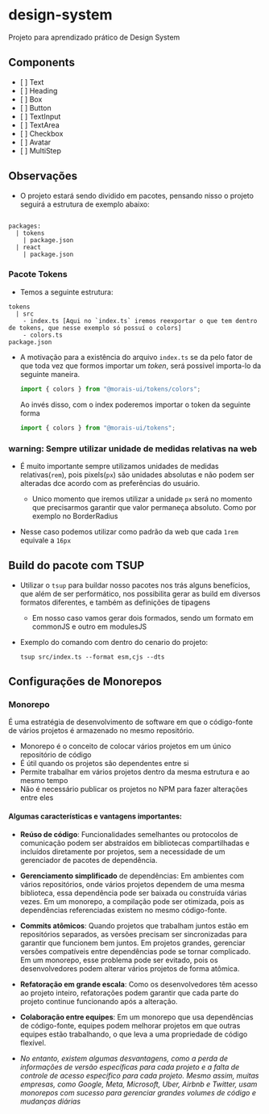 # design-system

Projeto para aprendizado prático de Design System

## Components

* \[ ] Text
* \[ ] Heading
* \[ ] Box
* \[ ] Button
* \[ ] TextInput
* \[ ] TextArea
* \[ ] Checkbox
* \[ ] Avatar
* \[ ] MultiStep

## Observações

* O projeto estará sendo dividido em pacotes, pensando nisso o projeto seguirá a estrutura de exemplo abaixo:

```plain

packages:
  | tokens
    | package.json
  | react
    | package.json
```

### Pacote Tokens

* Temos a seguinte estrutura:

```plain
tokens
  | src
    - index.ts [Aqui no `index.ts` iremos reexportar o que tem dentro de tokens, que nesse exemplo só possuí o colors]
    - colors.ts
package.json

```

* A motivação para a existência do arquivo `index.ts` se da pelo fator de que toda vez que formos importar um *token*, será possivel importa-lo da seguinte maneira.

  ```ts
  import { colors } from "@morais-ui/tokens/colors";
  ```

  Ao invés disso, com o index poderemos importar o token da seguinte forma

  ```ts
  import { colors } from "@morais-ui/tokens";
  ```

### warning: Sempre utilizar unidade de medidas relativas na web

* É muito importante sempre utilizamos unidades de medidas relativas(`rem`), pois pixels(`px`) são unidades absolutas e não podem ser alteradas dce acordo com as preferências do usuário.
  * Unico momento que iremos utilizar a unidade `px` será no momento que precisarmos garantir que valor permaneça absoluto. Como por exemplo no BorderRadius

* Nesse caso podemos utilizar como padrão da web que cada `1rem` equivale a `16px`

## Build do pacote com TSUP

* Utilizar o `tsup` para buildar nosso pacotes nos trás alguns benefícios, que além de ser performático, nos possibilita gerar as build em diversos formatos diferentes, e também as definições de tipagens

  * Em nosso caso vamos gerar dois formados, sendo um formato em commonJS e outro em modulesJS

* Exemplo do comando com dentro do cenario do projeto:

  ```shell
  tsup src/index.ts --format esm,cjs --dts

  ```

## Configurações de Monorepos

### Monorepo

É uma estratégia de desenvolvimento de software em que o código-fonte de vários projetos é armazenado no mesmo repositório.

* Monorepo é o conceito de colocar vários projetos em um único repositório de código
* É útil quando os projetos são dependentes entre si
* Permite trabalhar em vários projetos dentro da mesma estrutura e ao mesmo tempo
* Não é necessário publicar os projetos no NPM para fazer alterações entre eles

#### Algumas características e vantagens importantes:

* **Reúso de código**: Funcionalidades semelhantes ou protocolos de comunicação podem ser abstraídos em bibliotecas compartilhadas e incluídos diretamente por projetos, sem a necessidade de um gerenciador de pacotes de dependência.

* **Gerenciamento simplificado** de dependências: Em ambientes com vários repositórios, onde vários projetos dependem de uma mesma biblioteca, essa dependência pode ser baixada ou construída várias vezes. Em um monorepo, a compilação pode ser otimizada, pois as dependências referenciadas existem no mesmo código-fonte.

* **Commits atômicos**: Quando projetos que trabalham juntos estão em repositórios separados, as versões precisam ser sincronizadas para garantir que funcionem bem juntos. Em projetos grandes, gerenciar versões compatíveis entre dependências pode se tornar complicado. Em um monorepo, esse problema pode ser evitado, pois os desenvolvedores podem alterar vários projetos de forma atômica.

* **Refatoração em grande escala**: Como os desenvolvedores têm acesso ao projeto inteiro, refatorações podem garantir que cada parte do projeto continue funcionando após a alteração.

* **Colaboração entre equipes**: Em um monorepo que usa dependências de código-fonte, equipes podem melhorar projetos em que outras equipes estão trabalhando, o que leva a uma propriedade de código flexível.

* *No entanto, existem algumas desvantagens, como a perda de informações de versão específicas para cada projeto e a falta de controle de acesso específico para cada projeto. Mesmo assim, muitas empresas, como Google, Meta, Microsoft, Uber, Airbnb e Twitter, usam monorepos com sucesso para gerenciar grandes volumes de código e mudanças diárias*

